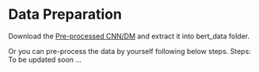 # Data Preparation

Download the [Pre-processed CNN/DM](https://drive.google.com/file/d/173_3qIV_A0pURh130dDfL-P1A4L_KFEE/view) and extract it into bert_data folder.

Or you can pre-process the data by yourself following below steps.
Steps: To be updated soon ...
